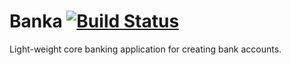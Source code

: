 # Banka [![Build Status](https://travis-ci.com/NawasNaziru/Banka.svg?branch=master)](https://travis-ci.com/NawasNaziru/Banka)
Light-weight core banking application for creating bank accounts.
